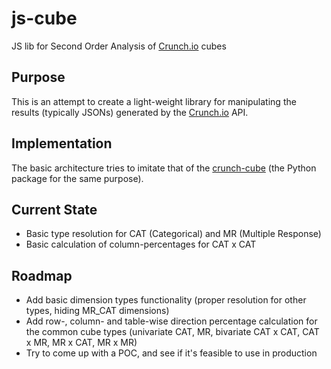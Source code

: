 # js-cube
JS lib for Second Order Analysis of [Crunch.io](https://crunch.io/) cubes

## Purpose
This is an attempt to create a light-weight library for manipulating the results (typically JSONs) generated by the [Crunch.io](https://crunch.io/) API.

## Implementation
The basic architecture tries to imitate that of the [crunch-cube](https://github.com/Crunch-io/crunch-cube) (the Python package for the same purpose).

## Current State
- Basic type resolution for CAT (Categorical) and MR (Multiple Response)
- Basic calculation of column-percentages for CAT x CAT

## Roadmap
- Add basic dimension types functionality (proper resolution for other types, hiding MR_CAT dimensions)
- Add row-, column- and table-wise direction percentage calculation for the common cube types (univariate CAT, MR, bivariate CAT x CAT, CAT x MR, MR x CAT, MR x MR)
- Try to come up with a POC, and see if it's feasible to use in production
